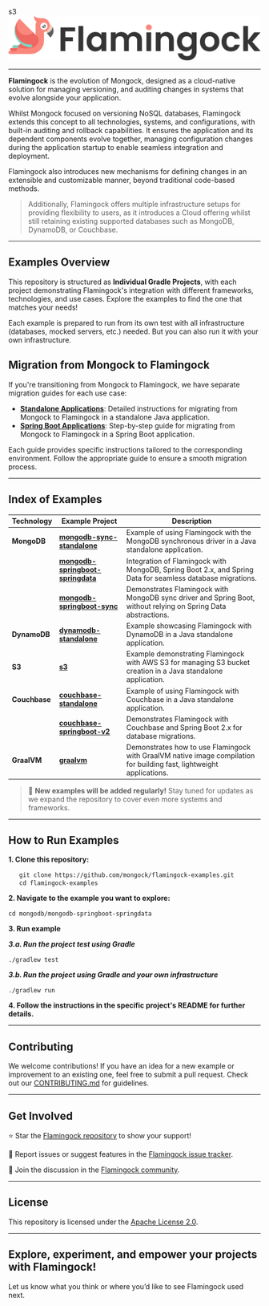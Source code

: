 s3  ![Header Image](misc/logo-with-text.png)
___

**Flamingock** is the evolution of Mongock, designed as a cloud-native solution for managing versioning, and auditing
changes in systems that evolve alongside your application.

Whilst Mongock focused on versioning NoSQL databases, Flamingock extends this concept to all technologies, systems, and
configurations, with built-in auditing and rollback capabilities. It ensures the application and its dependent
components evolve together, managing configuration changes during the application startup to enable seamless integration
and deployment.

Flamingock also introduces new mechanisms for defining changes in an extensible and customizable manner, beyond
traditional  code-based methods.

> Additionally, Flamingock offers multiple infrastructure setups for providing flexibility to users, as it introduces a
Cloud offering whilst still retaining existing supported databases such as MongoDB, DynamoDB, or Couchbase.

---

## Examples Overview

This repository is structured as **Individual Gradle Projects**, with each project demonstrating Flamingock's
integration with different frameworks, technologies, and use cases. Explore the examples to find the one that matches
your needs!

Each example is prepared to run from its own test with all infrastructure (databases, mocked servers, etc.) needed.
But you can also  run it with your own infrastructure.


## Migration from Mongock to Flamingock

If you're transitioning from Mongock to Flamingock, we have separate migration guides for each use case:

- **[Standalone Applications](https://github.com/mongock/flamingock-project/blob/master/MONGOCK_STANDALONE_MIGRATION.md)**:
Detailed instructions for migrating from Mongock to Flamingock in a standalone Java application.
- **[Spring Boot Applications](https://github.com/mongock/flamingock-project/blob/master/MONGOCK_SPRINGBOOT_MIGRATION.md)**:
Step-by-step guide for migrating from Mongock to Flamingock in a Spring Boot application.

Each guide provides specific instructions tailored to the corresponding environment. Follow the appropriate guide to
ensure a smooth migration process.


---

## Index of Examples

| **Technology**       | **Example Project**                                                    | **Description**                                                                                                    |
|----------------------|------------------------------------------------------------------------|--------------------------------------------------------------------------------------------------------------------|
| **MongoDB**          | **[mongodb-sync-standalone](mongodb/mongodb-sync-standalone/README.md)** | Example of using Flamingock with the MongoDB synchronous driver in a Java standalone application.                  |
|                      | **[mongodb-springboot-springdata](mongodb/mongodb-springboot-springdata/README.md)** | Integration of Flamingock with MongoDB, Spring Boot 2.x, and Spring Data for seamless database migrations.         |
|                      | **[mongodb-springboot-sync](mongodb/mongodb-springboot-sync/README.md)**        | Demonstrates Flamingock with MongoDB sync driver and Spring Boot, without relying on Spring Data abstractions.     |
| **DynamoDB**         | **[dynamodb-standalone](dynamodb/dynamodb-standalone/README.md)**               | Example showcasing Flamingock with DynamoDB in a Java standalone application.                                      |
| **S3**               | **[s3](s3/README.md)**                                                          | Example demonstrating Flamingock with AWS S3 for managing S3 bucket creation in a Java standalone application.     |
| **Couchbase**        | **[couchbase-standalone](couchbase/couchbase-standalone/README.md)**            | Example of using Flamingock with Couchbase in a Java standalone application.                                       |
|                      | **[couchbase-springboot-v2](couchbase/couchbase-springboot-v2/README.md)**      | Demonstrates Flamingock with Couchbase and Spring Boot 2.x for database migrations.                                |
| **GraalVM**          | **[graalvm](graalvm/README.md)**                                  | Demonstrates how to use Flamingock with GraalVM native image compilation for building fast, lightweight applications. |
> 🚀 **New examples will be added regularly!** Stay tuned for updates as we expand the repository to cover even more
> systems and frameworks.

---

## How to Run Examples

**1. Clone this repository:**
```shell
   git clone https://github.com/mongock/flamingock-examples.git
   cd flamingock-examples
```

**2. Navigate to the example you want to explore:**
```shell
cd mongodb/mongodb-springboot-springdata
```

**3. Run example**

***3.a. Run the project test using Gradle***
```shell
./gradlew test
```

***3.b. Run the project using Gradle and your own infrastructure***
```shell
./gradlew run
```

**4. Follow the instructions in the specific project's README for further details.**

___

## Contributing
We welcome contributions! If you have an idea for a new example or improvement to an existing one, feel free to submit a
pull request. Check out our [CONTRIBUTING.md](CONTRIBUTING.md) for guidelines.

___

## Get Involved
⭐ Star the [Flamingock repository](https://github.com/mongock/flamingock-project) to show your support!

🐞 Report issues or suggest features in the [Flamingock issue tracker](https://github.com/mongock/flamingock-project/issues).

💬 Join the discussion in the [Flamingock community](https://github.com/mongock/flamingock-project/discussions).

___

## License
This repository is licensed under the [Apache License 2.0](LICENSE.md).

___

## Explore, experiment, and empower your projects with Flamingock!
Let us know what you think or where you’d like to see Flamingock used next.
